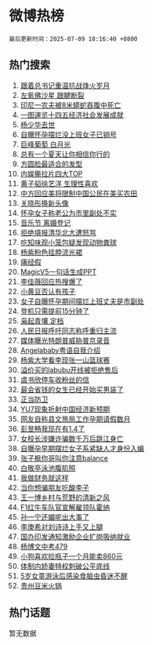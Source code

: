 # 微博热榜

`最后更新时间：2025-07-09 18:16:40 +0800`

## 热门搜索

1. [跟着总书记重温抗战烽火岁月](https://m.weibo.cn/search?containerid=100103type%3D1%26t%3D10%26q%3D%23%E8%B7%9F%E7%9D%80%E6%80%BB%E4%B9%A6%E8%AE%B0%E9%87%8D%E6%B8%A9%E6%8A%97%E6%88%98%E7%83%BD%E7%81%AB%E5%B2%81%E6%9C%88%23&stream_entry_id=51&isnewpage=1&extparam=seat%3D1%26q%3D%2523%25E8%25B7%259F%25E7%259D%2580%25E6%2580%25BB%25E4%25B9%25A6%25E8%25AE%25B0%25E9%2587%258D%25E6%25B8%25A9%25E6%258A%2597%25E6%2588%2598%25E7%2583%25BD%25E7%2581%25AB%25E5%25B2%2581%25E6%259C%2588%2523%26c_type%3D51%26pos%3D0%26cate%3D10103%26dgr%3D0%26stream_entry_id%3D51%26filter_type%3Drealtimehot%26display_time%3D1752056199%26pre_seqid%3D1752056199115045524434)
1. [左氧佛沙星 跟腱断裂](https://m.weibo.cn/search?containerid=100103type%3D1%26t%3D10%26q%3D%E5%B7%A6%E6%B0%A7%E4%BD%9B%E6%B2%99%E6%98%9F+%E8%B7%9F%E8%85%B1%E6%96%AD%E8%A3%82&stream_entry_id=31&isnewpage=1&extparam=seat%3D1%26stream_entry_id%3D31%26lcate%3D5001%26band_rank%3D1%26realpos%3D1%26filter_type%3Drealtimehot%26q%3D%25E5%25B7%25A6%25E6%25B0%25A7%25E4%25BD%259B%25E6%25B2%2599%25E6%2598%259F%2520%25E8%25B7%259F%25E8%2585%25B1%25E6%2596%25AD%25E8%25A3%2582%26c_type%3D31%26pos%3D0%26cate%3D5001%26dgr%3D0%26flag%3D16%26display_time%3D1752056199%26pre_seqid%3D1752056199115045524434)
1. [印尼一农夫被8米蟒蛇吞腹中死亡](https://m.weibo.cn/search?containerid=100103type%3D1%26t%3D10%26q%3D%23%E5%8D%B0%E5%B0%BC%E4%B8%80%E5%86%9C%E5%A4%AB%E8%A2%AB8%E7%B1%B3%E8%9F%92%E8%9B%87%E5%90%9E%E8%85%B9%E4%B8%AD%E6%AD%BB%E4%BA%A1%23&stream_entry_id=31&isnewpage=1&extparam=seat%3D1%26stream_entry_id%3D31%26lcate%3D5001%26band_rank%3D2%26realpos%3D2%26filter_type%3Drealtimehot%26q%3D%2523%25E5%258D%25B0%25E5%25B0%25BC%25E4%25B8%2580%25E5%2586%259C%25E5%25A4%25AB%25E8%25A2%25AB8%25E7%25B1%25B3%25E8%259F%2592%25E8%259B%2587%25E5%2590%259E%25E8%2585%25B9%25E4%25B8%25AD%25E6%25AD%25BB%25E4%25BA%25A1%2523%26c_type%3D31%26pos%3D1%26cate%3D5001%26dgr%3D0%26flag%3D1%26display_time%3D1752056199%26pre_seqid%3D1752056199115045524434)
1. [一图速览十四五经济社会发展成就](https://m.weibo.cn/search?containerid=100103type%3D1%26t%3D10%26q%3D%23%E4%B8%80%E5%9B%BE%E9%80%9F%E8%A7%88%E5%8D%81%E5%9B%9B%E4%BA%94%E7%BB%8F%E6%B5%8E%E7%A4%BE%E4%BC%9A%E5%8F%91%E5%B1%95%E6%88%90%E5%B0%B1%23&stream_entry_id=31&isnewpage=1&extparam=seat%3D1%26stream_entry_id%3D31%26lcate%3D5001%26band_rank%3D3%26realpos%3D3%26filter_type%3Drealtimehot%26q%3D%2523%25E4%25B8%2580%25E5%259B%25BE%25E9%2580%259F%25E8%25A7%2588%25E5%258D%2581%25E5%259B%259B%25E4%25BA%2594%25E7%25BB%258F%25E6%25B5%258E%25E7%25A4%25BE%25E4%25BC%259A%25E5%258F%2591%25E5%25B1%2595%25E6%2588%2590%25E5%25B0%25B1%2523%26c_type%3D31%26pos%3D2%26cate%3D5001%26dgr%3D0%26flag%3D0%26display_time%3D1752056199%26pre_seqid%3D1752056199115045524434)
1. [杨少华去世](https://m.weibo.cn/search?containerid=100103type%3D1%26t%3D10%26q%3D%E6%9D%A8%E5%B0%91%E5%8D%8E%E5%8E%BB%E4%B8%96&stream_entry_id=31&isnewpage=1&extparam=seat%3D1%26stream_entry_id%3D31%26lcate%3D5001%26band_rank%3D4%26realpos%3D4%26filter_type%3Drealtimehot%26q%3D%25E6%259D%25A8%25E5%25B0%2591%25E5%258D%258E%25E5%258E%25BB%25E4%25B8%2596%26c_type%3D31%26pos%3D3%26cate%3D5001%26dgr%3D0%26flag%3D1%26display_time%3D1752056199%26pre_seqid%3D1752056199115045524434)
1. [自曝怀孕摆烂没上班女子已销号](https://m.weibo.cn/search?containerid=100103type%3D1%26t%3D10%26q%3D%23%E8%87%AA%E6%9B%9D%E6%80%80%E5%AD%95%E6%91%86%E7%83%82%E6%B2%A1%E4%B8%8A%E7%8F%AD%E5%A5%B3%E5%AD%90%E5%B7%B2%E9%94%80%E5%8F%B7%23&stream_entry_id=31&isnewpage=1&extparam=seat%3D1%26stream_entry_id%3D31%26lcate%3D5001%26band_rank%3D5%26realpos%3D5%26filter_type%3Drealtimehot%26q%3D%2523%25E8%2587%25AA%25E6%259B%259D%25E6%2580%2580%25E5%25AD%2595%25E6%2591%2586%25E7%2583%2582%25E6%25B2%25A1%25E4%25B8%258A%25E7%258F%25AD%25E5%25A5%25B3%25E5%25AD%2590%25E5%25B7%25B2%25E9%2594%2580%25E5%258F%25B7%2523%26c_type%3D31%26pos%3D4%26cate%3D5001%26dgr%3D0%26flag%3D1%26display_time%3D1752056199%26pre_seqid%3D1752056199115045524434)
1. [巨峰葡萄 白月光](https://m.weibo.cn/search?containerid=100103type%3D1%26t%3D10%26q%3D%E5%B7%A8%E5%B3%B0%E8%91%A1%E8%90%84+%E7%99%BD%E6%9C%88%E5%85%89&stream_entry_id=31&isnewpage=1&extparam=seat%3D1%26stream_entry_id%3D31%26lcate%3D5001%26band_rank%3D6%26realpos%3D6%26filter_type%3Drealtimehot%26q%3D%25E5%25B7%25A8%25E5%25B3%25B0%25E8%2591%25A1%25E8%2590%2584%2520%25E7%2599%25BD%25E6%259C%2588%25E5%2585%2589%26c_type%3D31%26pos%3D5%26cate%3D5001%26dgr%3D0%26flag%3D0%26display_time%3D1752056199%26pre_seqid%3D1752056199115045524434)
1. [总有一个夏天让你相信你行的](https://m.weibo.cn/search?containerid=100103type%3D1%26t%3D10%26q%3D%23%E6%80%BB%E6%9C%89%E4%B8%80%E4%B8%AA%E5%A4%8F%E5%A4%A9%E8%AE%A9%E4%BD%A0%E7%9B%B8%E4%BF%A1%E4%BD%A0%E8%A1%8C%E7%9A%84%23&stream_entry_id=31&isnewpage=1&extparam=seat%3D1%26stream_entry_id%3D31%26lcate%3D5001%26band_rank%3D7%26is_ad_pos%3D1%26topic_ad%3D1%26dgr%3D0%26pos%3D6%26adid%3D293189%26cate%3D5001%26q%3D%2523%25E6%2580%25BB%25E6%259C%2589%25E4%25B8%2580%25E4%25B8%25AA%25E5%25A4%258F%25E5%25A4%25A9%25E8%25AE%25A9%25E4%25BD%25A0%25E7%259B%25B8%25E4%25BF%25A1%25E4%25BD%25A0%25E8%25A1%258C%25E7%259A%2584%2523%26filter_type%3Drealtimehot%26c_type%3D31%26display_time%3D1752056199%26pre_seqid%3D1752056199115045524434)
1. [方圆脸最适合的发型](https://m.weibo.cn/search?containerid=100103type%3D1%26t%3D10%26q%3D%E6%96%B9%E5%9C%86%E8%84%B8%E6%9C%80%E9%80%82%E5%90%88%E7%9A%84%E5%8F%91%E5%9E%8B&stream_entry_id=31&isnewpage=1&extparam=seat%3D1%26stream_entry_id%3D31%26lcate%3D5001%26band_rank%3D7%26realpos%3D7%26filter_type%3Drealtimehot%26q%3D%25E6%2596%25B9%25E5%259C%2586%25E8%2584%25B8%25E6%259C%2580%25E9%2580%2582%25E5%2590%2588%25E7%259A%2584%25E5%258F%2591%25E5%259E%258B%26c_type%3D31%26pos%3D7%26cate%3D5001%26dgr%3D0%26flag%3D1%26display_time%3D1752056199%26pre_seqid%3D1752056199115045524434)
1. [内娱撕拉片四大TOP](https://m.weibo.cn/search?containerid=100103type%3D1%26t%3D10%26q%3D%23%E5%86%85%E5%A8%B1%E6%92%95%E6%8B%89%E7%89%87%E5%9B%9B%E5%A4%A7TOP%23&stream_entry_id=31&isnewpage=1&extparam=seat%3D1%26stream_entry_id%3D31%26lcate%3D5001%26band_rank%3D8%26realpos%3D8%26filter_type%3Drealtimehot%26q%3D%2523%25E5%2586%2585%25E5%25A8%25B1%25E6%2592%2595%25E6%258B%2589%25E7%2589%2587%25E5%259B%259B%25E5%25A4%25A7TOP%2523%26c_type%3D31%26pos%3D8%26cate%3D5001%26dgr%3D0%26flag%3D2%26display_time%3D1752056199%26pre_seqid%3D1752056199115045524434)
1. [黄子韬徐艺洋 生理性喜欢](https://m.weibo.cn/search?containerid=100103type%3D1%26t%3D10%26q%3D%E9%BB%84%E5%AD%90%E9%9F%AC%E5%BE%90%E8%89%BA%E6%B4%8B+%E7%94%9F%E7%90%86%E6%80%A7%E5%96%9C%E6%AC%A2&stream_entry_id=31&isnewpage=1&extparam=seat%3D1%26stream_entry_id%3D31%26lcate%3D5001%26band_rank%3D9%26realpos%3D9%26filter_type%3Drealtimehot%26q%3D%25E9%25BB%2584%25E5%25AD%2590%25E9%259F%25AC%25E5%25BE%2590%25E8%2589%25BA%25E6%25B4%258B%2520%25E7%2594%259F%25E7%2590%2586%25E6%2580%25A7%25E5%2596%259C%25E6%25AC%25A2%26c_type%3D31%26pos%3D9%26cate%3D5001%26dgr%3D0%26flag%3D2%26display_time%3D1752056199%26pre_seqid%3D1752056199115045524434)
1. [中方回应美将限制中国公民在美买农田](https://m.weibo.cn/search?containerid=100103type%3D1%26t%3D10%26q%3D%23%E4%B8%AD%E6%96%B9%E5%9B%9E%E5%BA%94%E7%BE%8E%E5%B0%86%E9%99%90%E5%88%B6%E4%B8%AD%E5%9B%BD%E5%85%AC%E6%B0%91%E5%9C%A8%E7%BE%8E%E4%B9%B0%E5%86%9C%E7%94%B0%23&stream_entry_id=31&isnewpage=1&extparam=seat%3D1%26stream_entry_id%3D31%26lcate%3D5001%26band_rank%3D10%26realpos%3D10%26filter_type%3Drealtimehot%26q%3D%2523%25E4%25B8%25AD%25E6%2596%25B9%25E5%259B%259E%25E5%25BA%2594%25E7%25BE%258E%25E5%25B0%2586%25E9%2599%2590%25E5%2588%25B6%25E4%25B8%25AD%25E5%259B%25BD%25E5%2585%25AC%25E6%25B0%2591%25E5%259C%25A8%25E7%25BE%258E%25E4%25B9%25B0%25E5%2586%259C%25E7%2594%25B0%2523%26c_type%3D31%26pos%3D10%26cate%3D5001%26dgr%3D0%26flag%3D1%26display_time%3D1752056199%26pre_seqid%3D1752056199115045524434)
1. [关晓彤换新头像](https://m.weibo.cn/search?containerid=100103type%3D1%26t%3D10%26q%3D%23%E5%85%B3%E6%99%93%E5%BD%A4%E6%8D%A2%E6%96%B0%E5%A4%B4%E5%83%8F%23&stream_entry_id=31&isnewpage=1&extparam=seat%3D1%26stream_entry_id%3D31%26lcate%3D5001%26band_rank%3D11%26realpos%3D11%26filter_type%3Drealtimehot%26q%3D%2523%25E5%2585%25B3%25E6%2599%2593%25E5%25BD%25A4%25E6%258D%25A2%25E6%2596%25B0%25E5%25A4%25B4%25E5%2583%258F%2523%26c_type%3D31%26pos%3D11%26cate%3D5001%26dgr%3D0%26flag%3D2%26display_time%3D1752056199%26pre_seqid%3D1752056199115045524434)
1. [怀孕女子称老公为市里副处不实](https://m.weibo.cn/search?containerid=100103type%3D1%26t%3D10%26q%3D%23%E6%80%80%E5%AD%95%E5%A5%B3%E5%AD%90%E7%A7%B0%E8%80%81%E5%85%AC%E4%B8%BA%E5%B8%82%E9%87%8C%E5%89%AF%E5%A4%84%E4%B8%8D%E5%AE%9E%23&stream_entry_id=31&isnewpage=1&extparam=seat%3D1%26stream_entry_id%3D31%26lcate%3D5001%26band_rank%3D12%26realpos%3D12%26filter_type%3Drealtimehot%26q%3D%2523%25E6%2580%2580%25E5%25AD%2595%25E5%25A5%25B3%25E5%25AD%2590%25E7%25A7%25B0%25E8%2580%2581%25E5%2585%25AC%25E4%25B8%25BA%25E5%25B8%2582%25E9%2587%258C%25E5%2589%25AF%25E5%25A4%2584%25E4%25B8%258D%25E5%25AE%259E%2523%26c_type%3D31%26pos%3D12%26cate%3D5001%26dgr%3D0%26flag%3D1%26display_time%3D1752056199%26pre_seqid%3D1752056199115045524434)
1. [音乐节 离婚登记](https://m.weibo.cn/search?containerid=100103type%3D1%26t%3D10%26q%3D%E9%9F%B3%E4%B9%90%E8%8A%82+%E7%A6%BB%E5%A9%9A%E7%99%BB%E8%AE%B0&stream_entry_id=31&isnewpage=1&extparam=seat%3D1%26stream_entry_id%3D31%26lcate%3D5001%26band_rank%3D13%26realpos%3D13%26filter_type%3Drealtimehot%26q%3D%25E9%259F%25B3%25E4%25B9%2590%25E8%258A%2582%2520%25E7%25A6%25BB%25E5%25A9%259A%25E7%2599%25BB%25E8%25AE%25B0%26c_type%3D31%26pos%3D13%26cate%3D5001%26dgr%3D0%26flag%3D0%26display_time%3D1752056199%26pre_seqid%3D1752056199115045524434)
1. [拒绝填报清华北大遭怒骂](https://m.weibo.cn/search?containerid=100103type%3D1%26t%3D10%26q%3D%E6%8B%92%E7%BB%9D%E5%A1%AB%E6%8A%A5%E6%B8%85%E5%8D%8E%E5%8C%97%E5%A4%A7%E9%81%AD%E6%80%92%E9%AA%82&stream_entry_id=31&isnewpage=1&extparam=seat%3D1%26stream_entry_id%3D31%26lcate%3D5001%26band_rank%3D14%26realpos%3D14%26filter_type%3Drealtimehot%26q%3D%25E6%258B%2592%25E7%25BB%259D%25E5%25A1%25AB%25E6%258A%25A5%25E6%25B8%2585%25E5%258D%258E%25E5%258C%2597%25E5%25A4%25A7%25E9%2581%25AD%25E6%2580%2592%25E9%25AA%2582%26c_type%3D31%26pos%3D14%26cate%3D5001%26dgr%3D0%26flag%3D0%26display_time%3D1752056199%26pre_seqid%3D1752056199115045524434)
1. [吃知味观小笼包疑发现动物粪球](https://m.weibo.cn/search?containerid=100103type%3D1%26t%3D10%26q%3D%23%E5%90%83%E7%9F%A5%E5%91%B3%E8%A7%82%E5%B0%8F%E7%AC%BC%E5%8C%85%E7%96%91%E5%8F%91%E7%8E%B0%E5%8A%A8%E7%89%A9%E7%B2%AA%E7%90%83%23&stream_entry_id=31&isnewpage=1&extparam=seat%3D1%26stream_entry_id%3D31%26lcate%3D5001%26band_rank%3D15%26realpos%3D15%26filter_type%3Drealtimehot%26q%3D%2523%25E5%2590%2583%25E7%259F%25A5%25E5%2591%25B3%25E8%25A7%2582%25E5%25B0%258F%25E7%25AC%25BC%25E5%258C%2585%25E7%2596%2591%25E5%258F%2591%25E7%258E%25B0%25E5%258A%25A8%25E7%2589%25A9%25E7%25B2%25AA%25E7%2590%2583%2523%26c_type%3D31%26pos%3D15%26cate%3D5001%26dgr%3D0%26flag%3D1%26display_time%3D1752056199%26pre_seqid%3D1752056199115045524434)
1. [杨紫粉色挂脖流光裙](https://m.weibo.cn/search?containerid=100103type%3D1%26t%3D10%26q%3D%23%E6%9D%A8%E7%B4%AB%E7%B2%89%E8%89%B2%E6%8C%82%E8%84%96%E6%B5%81%E5%85%89%E8%A3%99%23&stream_entry_id=31&isnewpage=1&extparam=seat%3D1%26stream_entry_id%3D31%26lcate%3D5001%26band_rank%3D16%26realpos%3D16%26filter_type%3Drealtimehot%26q%3D%2523%25E6%259D%25A8%25E7%25B4%25AB%25E7%25B2%2589%25E8%2589%25B2%25E6%258C%2582%25E8%2584%2596%25E6%25B5%2581%25E5%2585%2589%25E8%25A3%2599%2523%26c_type%3D31%26pos%3D16%26cate%3D5001%26dgr%3D0%26flag%3D1%26display_time%3D1752056199%26pre_seqid%3D1752056199115045524434)
1. [痛经假](https://m.weibo.cn/search?containerid=100103type%3D1%26t%3D10%26q%3D%E7%97%9B%E7%BB%8F%E5%81%87&stream_entry_id=31&isnewpage=1&extparam=seat%3D1%26stream_entry_id%3D31%26lcate%3D5001%26band_rank%3D17%26realpos%3D17%26filter_type%3Drealtimehot%26q%3D%25E7%2597%259B%25E7%25BB%258F%25E5%2581%2587%26c_type%3D31%26pos%3D17%26cate%3D5001%26dgr%3D0%26flag%3D0%26display_time%3D1752056199%26pre_seqid%3D1752056199115045524434)
1. [MagicV5一句话生成PPT](https://m.weibo.cn/search?containerid=100103type%3D1%26t%3D10%26q%3D%23MagicV5%E4%B8%80%E5%8F%A5%E8%AF%9D%E7%94%9F%E6%88%90PPT%23&stream_entry_id=31&isnewpage=1&extparam=seat%3D1%26stream_entry_id%3D31%26lcate%3D5001%26band_rank%3D18%26realpos%3D18%26filter_type%3Drealtimehot%26q%3D%2523MagicV5%25E4%25B8%2580%25E5%258F%25A5%25E8%25AF%259D%25E7%2594%259F%25E6%2588%2590PPT%2523%26c_type%3D31%26pos%3D18%26cate%3D5001%26dgr%3D0%26flag%3D1%26display_time%3D1752056199%26pre_seqid%3D1752056199115045524434)
1. [李佳薇回应热搜爆了](https://m.weibo.cn/search?containerid=100103type%3D1%26t%3D10%26q%3D%23%E6%9D%8E%E4%BD%B3%E8%96%87%E5%9B%9E%E5%BA%94%E7%83%AD%E6%90%9C%E7%88%86%E4%BA%86%23&stream_entry_id=31&isnewpage=1&extparam=seat%3D1%26stream_entry_id%3D31%26lcate%3D5001%26band_rank%3D19%26realpos%3D19%26filter_type%3Drealtimehot%26q%3D%2523%25E6%259D%258E%25E4%25BD%25B3%25E8%2596%2587%25E5%259B%259E%25E5%25BA%2594%25E7%2583%25AD%25E6%2590%259C%25E7%2588%2586%25E4%25BA%2586%2523%26c_type%3D31%26pos%3D19%26cate%3D5001%26dgr%3D0%26flag%3D1%26display_time%3D1752056199%26pre_seqid%3D1752056199115045524434)
1. [小黄豆否认有孩子](https://m.weibo.cn/search?containerid=100103type%3D1%26t%3D10%26q%3D%23%E5%B0%8F%E9%BB%84%E8%B1%86%E5%90%A6%E8%AE%A4%E6%9C%89%E5%AD%A9%E5%AD%90%23&stream_entry_id=31&isnewpage=1&extparam=seat%3D1%26stream_entry_id%3D31%26lcate%3D5001%26band_rank%3D20%26realpos%3D20%26filter_type%3Drealtimehot%26q%3D%2523%25E5%25B0%258F%25E9%25BB%2584%25E8%25B1%2586%25E5%2590%25A6%25E8%25AE%25A4%25E6%259C%2589%25E5%25AD%25A9%25E5%25AD%2590%2523%26c_type%3D31%26pos%3D20%26cate%3D5001%26dgr%3D0%26flag%3D0%26display_time%3D1752056199%26pre_seqid%3D1752056199115045524434)
1. [女子自曝怀孕期间摆烂上班丈夫是市副处](https://m.weibo.cn/search?containerid=100103type%3D1%26t%3D10%26q%3D%23%E5%A5%B3%E5%AD%90%E8%87%AA%E6%9B%9D%E6%80%80%E5%AD%95%E6%9C%9F%E9%97%B4%E6%91%86%E7%83%82%E4%B8%8A%E7%8F%AD%E4%B8%88%E5%A4%AB%E6%98%AF%E5%B8%82%E5%89%AF%E5%A4%84%23&stream_entry_id=31&isnewpage=1&extparam=seat%3D1%26stream_entry_id%3D31%26lcate%3D5001%26band_rank%3D21%26realpos%3D21%26filter_type%3Drealtimehot%26q%3D%2523%25E5%25A5%25B3%25E5%25AD%2590%25E8%2587%25AA%25E6%259B%259D%25E6%2580%2580%25E5%25AD%2595%25E6%259C%259F%25E9%2597%25B4%25E6%2591%2586%25E7%2583%2582%25E4%25B8%258A%25E7%258F%25AD%25E4%25B8%2588%25E5%25A4%25AB%25E6%2598%25AF%25E5%25B8%2582%25E5%2589%25AF%25E5%25A4%2584%2523%26c_type%3D31%26pos%3D21%26cate%3D5001%26dgr%3D0%26flag%3D2%26display_time%3D1752056199%26pre_seqid%3D1752056199115045524434)
1. [登机只需提前15分钟了](https://m.weibo.cn/search?containerid=100103type%3D1%26t%3D10%26q%3D%23%E7%99%BB%E6%9C%BA%E5%8F%AA%E9%9C%80%E6%8F%90%E5%89%8D15%E5%88%86%E9%92%9F%E4%BA%86%23&stream_entry_id=31&isnewpage=1&extparam=seat%3D1%26stream_entry_id%3D31%26lcate%3D5001%26band_rank%3D22%26realpos%3D22%26filter_type%3Drealtimehot%26q%3D%2523%25E7%2599%25BB%25E6%259C%25BA%25E5%258F%25AA%25E9%259C%2580%25E6%258F%2590%25E5%2589%258D15%25E5%2588%2586%25E9%2592%259F%25E4%25BA%2586%2523%26c_type%3D31%26pos%3D22%26cate%3D5001%26dgr%3D0%26flag%3D0%26display_time%3D1752056199%26pre_seqid%3D1752056199115045524434)
1. [枭起青壤 定档](https://m.weibo.cn/search?containerid=100103type%3D1%26t%3D10%26q%3D%E6%9E%AD%E8%B5%B7%E9%9D%92%E5%A3%A4+%E5%AE%9A%E6%A1%A3&stream_entry_id=31&isnewpage=1&extparam=seat%3D1%26stream_entry_id%3D31%26lcate%3D5001%26band_rank%3D23%26realpos%3D23%26filter_type%3Drealtimehot%26q%3D%25E6%259E%25AD%25E8%25B5%25B7%25E9%259D%2592%25E5%25A3%25A4%2520%25E5%25AE%259A%25E6%25A1%25A3%26c_type%3D31%26pos%3D23%26cate%3D5001%26dgr%3D0%26flag%3D0%26display_time%3D1752056199%26pre_seqid%3D1752056199115045524434)
1. [人民日报呼吁同志称呼重归主流](https://m.weibo.cn/search?containerid=100103type%3D1%26t%3D10%26q%3D%23%E4%BA%BA%E6%B0%91%E6%97%A5%E6%8A%A5%E5%91%BC%E5%90%81%E5%90%8C%E5%BF%97%E7%A7%B0%E5%91%BC%E9%87%8D%E5%BD%92%E4%B8%BB%E6%B5%81%23&stream_entry_id=31&isnewpage=1&extparam=seat%3D1%26stream_entry_id%3D31%26lcate%3D5001%26band_rank%3D24%26realpos%3D24%26filter_type%3Drealtimehot%26q%3D%2523%25E4%25BA%25BA%25E6%25B0%2591%25E6%2597%25A5%25E6%258A%25A5%25E5%2591%25BC%25E5%2590%2581%25E5%2590%258C%25E5%25BF%2597%25E7%25A7%25B0%25E5%2591%25BC%25E9%2587%258D%25E5%25BD%2592%25E4%25B8%25BB%25E6%25B5%2581%2523%26c_type%3D31%26pos%3D24%26cate%3D5001%26dgr%3D0%26flag%3D0%26display_time%3D1752056199%26pre_seqid%3D1752056199115045524434)
1. [媒体曝光特朗普威胁普京录音](https://m.weibo.cn/search?containerid=100103type%3D1%26t%3D10%26q%3D%23%E5%AA%92%E4%BD%93%E6%9B%9D%E5%85%89%E7%89%B9%E6%9C%97%E6%99%AE%E5%A8%81%E8%83%81%E6%99%AE%E4%BA%AC%E5%BD%95%E9%9F%B3%23&stream_entry_id=31&isnewpage=1&extparam=seat%3D1%26stream_entry_id%3D31%26lcate%3D5001%26band_rank%3D25%26realpos%3D25%26filter_type%3Drealtimehot%26q%3D%2523%25E5%25AA%2592%25E4%25BD%2593%25E6%259B%259D%25E5%2585%2589%25E7%2589%25B9%25E6%259C%2597%25E6%2599%25AE%25E5%25A8%2581%25E8%2583%2581%25E6%2599%25AE%25E4%25BA%25AC%25E5%25BD%2595%25E9%259F%25B3%2523%26c_type%3D31%26pos%3D25%26cate%3D5001%26dgr%3D0%26flag%3D0%26display_time%3D1752056199%26pre_seqid%3D1752056199115045524434)
1. [Angelababy粤语自我介绍](https://m.weibo.cn/search?containerid=100103type%3D1%26t%3D10%26q%3D%23Angelababy%E7%B2%A4%E8%AF%AD%E8%87%AA%E6%88%91%E4%BB%8B%E7%BB%8D%23&stream_entry_id=31&isnewpage=1&extparam=seat%3D1%26stream_entry_id%3D31%26lcate%3D5001%26band_rank%3D26%26realpos%3D26%26filter_type%3Drealtimehot%26q%3D%2523Angelababy%25E7%25B2%25A4%25E8%25AF%25AD%25E8%2587%25AA%25E6%2588%2591%25E4%25BB%258B%25E7%25BB%258D%2523%26c_type%3D31%26pos%3D26%26cate%3D5001%26dgr%3D0%26flag%3D0%26display_time%3D1752056199%26pre_seqid%3D1752056199115045524434)
1. [杨紫大学看李现张一山篮球赛](https://m.weibo.cn/search?containerid=100103type%3D1%26t%3D10%26q%3D%E6%9D%A8%E7%B4%AB%E5%A4%A7%E5%AD%A6%E7%9C%8B%E6%9D%8E%E7%8E%B0%E5%BC%A0%E4%B8%80%E5%B1%B1%E7%AF%AE%E7%90%83%E8%B5%9B&stream_entry_id=31&isnewpage=1&extparam=seat%3D1%26stream_entry_id%3D31%26lcate%3D5001%26band_rank%3D27%26realpos%3D27%26filter_type%3Drealtimehot%26q%3D%25E6%259D%25A8%25E7%25B4%25AB%25E5%25A4%25A7%25E5%25AD%25A6%25E7%259C%258B%25E6%259D%258E%25E7%258E%25B0%25E5%25BC%25A0%25E4%25B8%2580%25E5%25B1%25B1%25E7%25AF%25AE%25E7%2590%2583%25E8%25B5%259B%26c_type%3D31%26pos%3D27%26cate%3D5001%26dgr%3D0%26flag%3D0%26display_time%3D1752056199%26pre_seqid%3D1752056199115045524434)
1. [溢价买的labubu开线被拒绝售后](https://m.weibo.cn/search?containerid=100103type%3D1%26t%3D10%26q%3D%23%E6%BA%A2%E4%BB%B7%E4%B9%B0%E7%9A%84labubu%E5%BC%80%E7%BA%BF%E8%A2%AB%E6%8B%92%E7%BB%9D%E5%94%AE%E5%90%8E%23&stream_entry_id=31&isnewpage=1&extparam=seat%3D1%26stream_entry_id%3D31%26lcate%3D5001%26band_rank%3D28%26realpos%3D28%26filter_type%3Drealtimehot%26q%3D%2523%25E6%25BA%25A2%25E4%25BB%25B7%25E4%25B9%25B0%25E7%259A%2584labubu%25E5%25BC%2580%25E7%25BA%25BF%25E8%25A2%25AB%25E6%258B%2592%25E7%25BB%259D%25E5%2594%25AE%25E5%2590%258E%2523%26c_type%3D31%26pos%3D28%26cate%3D5001%26dgr%3D0%26flag%3D1%26display_time%3D1752056199%26pre_seqid%3D1752056199115045524434)
1. [虞书欣停车收粉丝的信](https://m.weibo.cn/search?containerid=100103type%3D1%26t%3D10%26q%3D%23%E8%99%9E%E4%B9%A6%E6%AC%A3%E5%81%9C%E8%BD%A6%E6%94%B6%E7%B2%89%E4%B8%9D%E7%9A%84%E4%BF%A1%23&stream_entry_id=31&isnewpage=1&extparam=seat%3D1%26stream_entry_id%3D31%26lcate%3D5001%26band_rank%3D29%26realpos%3D29%26filter_type%3Drealtimehot%26q%3D%2523%25E8%2599%259E%25E4%25B9%25A6%25E6%25AC%25A3%25E5%2581%259C%25E8%25BD%25A6%25E6%2594%25B6%25E7%25B2%2589%25E4%25B8%259D%25E7%259A%2584%25E4%25BF%25A1%2523%26c_type%3D31%26pos%3D29%26cate%3D5001%26dgr%3D0%26flag%3D1%26display_time%3D1752056199%26pre_seqid%3D1752056199115045524434)
1. [最会省钱的女生已经开始买男装了](https://m.weibo.cn/search?containerid=100103type%3D1%26t%3D10%26q%3D%E6%9C%80%E4%BC%9A%E7%9C%81%E9%92%B1%E7%9A%84%E5%A5%B3%E7%94%9F%E5%B7%B2%E7%BB%8F%E5%BC%80%E5%A7%8B%E4%B9%B0%E7%94%B7%E8%A3%85%E4%BA%86&stream_entry_id=31&isnewpage=1&extparam=seat%3D1%26stream_entry_id%3D31%26lcate%3D5001%26band_rank%3D30%26realpos%3D30%26filter_type%3Drealtimehot%26q%3D%25E6%259C%2580%25E4%25BC%259A%25E7%259C%2581%25E9%2592%25B1%25E7%259A%2584%25E5%25A5%25B3%25E7%2594%259F%25E5%25B7%25B2%25E7%25BB%258F%25E5%25BC%2580%25E5%25A7%258B%25E4%25B9%25B0%25E7%2594%25B7%25E8%25A3%2585%25E4%25BA%2586%26c_type%3D31%26pos%3D30%26cate%3D5001%26dgr%3D0%26flag%3D1%26display_time%3D1752056199%26pre_seqid%3D1752056199115045524434)
1. [正当防卫](https://m.weibo.cn/search?containerid=100103type%3D1%26t%3D10%26q%3D%E6%AD%A3%E5%BD%93%E9%98%B2%E5%8D%AB&stream_entry_id=31&isnewpage=1&extparam=seat%3D1%26stream_entry_id%3D31%26lcate%3D5001%26band_rank%3D31%26realpos%3D31%26filter_type%3Drealtimehot%26q%3D%25E6%25AD%25A3%25E5%25BD%2593%25E9%2598%25B2%25E5%258D%25AB%26c_type%3D31%26pos%3D31%26cate%3D5001%26dgr%3D0%26flag%3D1%26display_time%3D1752056199%26pre_seqid%3D1752056199115045524434)
1. [YU7现象折射中国经济新预期](https://m.weibo.cn/search?containerid=100103type%3D1%26t%3D10%26q%3D%23YU7%E7%8E%B0%E8%B1%A1%E6%8A%98%E5%B0%84%E4%B8%AD%E5%9B%BD%E7%BB%8F%E6%B5%8E%E6%96%B0%E9%A2%84%E6%9C%9F%23&stream_entry_id=31&isnewpage=1&extparam=seat%3D1%26stream_entry_id%3D31%26lcate%3D5001%26band_rank%3D32%26realpos%3D32%26filter_type%3Drealtimehot%26q%3D%2523YU7%25E7%258E%25B0%25E8%25B1%25A1%25E6%258A%2598%25E5%25B0%2584%25E4%25B8%25AD%25E5%259B%25BD%25E7%25BB%258F%25E6%25B5%258E%25E6%2596%25B0%25E9%25A2%2584%25E6%259C%259F%2523%26c_type%3D31%26pos%3D32%26cate%3D5001%26dgr%3D0%26flag%3D1%26display_time%3D1752056199%26pre_seqid%3D1752056199115045524434)
1. [网友自称县文旅局工作孕期请假数月](https://m.weibo.cn/search?containerid=100103type%3D1%26t%3D10%26q%3D%23%E7%BD%91%E5%8F%8B%E8%87%AA%E7%A7%B0%E5%8E%BF%E6%96%87%E6%97%85%E5%B1%80%E5%B7%A5%E4%BD%9C%E5%AD%95%E6%9C%9F%E8%AF%B7%E5%81%87%E6%95%B0%E6%9C%88%23&stream_entry_id=31&isnewpage=1&extparam=seat%3D1%26stream_entry_id%3D31%26lcate%3D5001%26band_rank%3D33%26realpos%3D33%26filter_type%3Drealtimehot%26q%3D%2523%25E7%25BD%2591%25E5%258F%258B%25E8%2587%25AA%25E7%25A7%25B0%25E5%258E%25BF%25E6%2596%2587%25E6%2597%2585%25E5%25B1%2580%25E5%25B7%25A5%25E4%25BD%259C%25E5%25AD%2595%25E6%259C%259F%25E8%25AF%25B7%25E5%2581%2587%25E6%2595%25B0%25E6%259C%2588%2523%26c_type%3D31%26pos%3D33%26cate%3D5001%26dgr%3D0%26flag%3D1%26display_time%3D1752056199%26pre_seqid%3D1752056199115045524434)
1. [彭昱畅我现在有1.4了](https://m.weibo.cn/search?containerid=100103type%3D1%26t%3D10%26q%3D%E5%BD%AD%E6%98%B1%E7%95%85%E6%88%91%E7%8E%B0%E5%9C%A8%E6%9C%891.4%E4%BA%86&stream_entry_id=31&isnewpage=1&extparam=seat%3D1%26stream_entry_id%3D31%26lcate%3D5001%26band_rank%3D34%26realpos%3D34%26filter_type%3Drealtimehot%26q%3D%25E5%25BD%25AD%25E6%2598%25B1%25E7%2595%2585%25E6%2588%2591%25E7%258E%25B0%25E5%259C%25A8%25E6%259C%25891.4%25E4%25BA%2586%26c_type%3D31%26pos%3D34%26cate%3D5001%26dgr%3D0%26flag%3D0%26display_time%3D1752056199%26pre_seqid%3D1752056199115045524434)
1. [女校长涉嫌诈骗数千万后跳江身亡](https://m.weibo.cn/search?containerid=100103type%3D1%26t%3D10%26q%3D%23%E5%A5%B3%E6%A0%A1%E9%95%BF%E6%B6%89%E5%AB%8C%E8%AF%88%E9%AA%97%E6%95%B0%E5%8D%83%E4%B8%87%E5%90%8E%E8%B7%B3%E6%B1%9F%E8%BA%AB%E4%BA%A1%23&stream_entry_id=31&isnewpage=1&extparam=seat%3D1%26stream_entry_id%3D31%26lcate%3D5001%26band_rank%3D35%26realpos%3D35%26filter_type%3Drealtimehot%26q%3D%2523%25E5%25A5%25B3%25E6%25A0%25A1%25E9%2595%25BF%25E6%25B6%2589%25E5%25AB%258C%25E8%25AF%2588%25E9%25AA%2597%25E6%2595%25B0%25E5%258D%2583%25E4%25B8%2587%25E5%2590%258E%25E8%25B7%25B3%25E6%25B1%259F%25E8%25BA%25AB%25E4%25BA%25A1%2523%26c_type%3D31%26pos%3D35%26cate%3D5001%26dgr%3D0%26flag%3D1%26display_time%3D1752056199%26pre_seqid%3D1752056199115045524434)
1. [自曝孕早期摆烂女子系紧缺人才身份入编](https://m.weibo.cn/search?containerid=100103type%3D1%26t%3D10%26q%3D%23%E8%87%AA%E6%9B%9D%E5%AD%95%E6%97%A9%E6%9C%9F%E6%91%86%E7%83%82%E5%A5%B3%E5%AD%90%E7%B3%BB%E7%B4%A7%E7%BC%BA%E4%BA%BA%E6%89%8D%E8%BA%AB%E4%BB%BD%E5%85%A5%E7%BC%96%23&stream_entry_id=31&isnewpage=1&extparam=seat%3D1%26stream_entry_id%3D31%26lcate%3D5001%26band_rank%3D36%26realpos%3D36%26filter_type%3Drealtimehot%26q%3D%2523%25E8%2587%25AA%25E6%259B%259D%25E5%25AD%2595%25E6%2597%25A9%25E6%259C%259F%25E6%2591%2586%25E7%2583%2582%25E5%25A5%25B3%25E5%25AD%2590%25E7%25B3%25BB%25E7%25B4%25A7%25E7%25BC%25BA%25E4%25BA%25BA%25E6%2589%258D%25E8%25BA%25AB%25E4%25BB%25BD%25E5%2585%25A5%25E7%25BC%2596%2523%26c_type%3D31%26pos%3D36%26cate%3D5001%26dgr%3D0%26flag%3D1%26display_time%3D1752056199%26pre_seqid%3D1752056199115045524434)
1. [张子枫你哥叫你注意balance](https://m.weibo.cn/search?containerid=100103type%3D1%26t%3D10%26q%3D%E5%BC%A0%E5%AD%90%E6%9E%AB%E4%BD%A0%E5%93%A5%E5%8F%AB%E4%BD%A0%E6%B3%A8%E6%84%8Fbalance&stream_entry_id=31&isnewpage=1&extparam=seat%3D1%26stream_entry_id%3D31%26lcate%3D5001%26band_rank%3D37%26realpos%3D37%26filter_type%3Drealtimehot%26q%3D%25E5%25BC%25A0%25E5%25AD%2590%25E6%259E%25AB%25E4%25BD%25A0%25E5%2593%25A5%25E5%258F%25AB%25E4%25BD%25A0%25E6%25B3%25A8%25E6%2584%258Fbalance%26c_type%3D31%26pos%3D37%26cate%3D5001%26dgr%3D0%26flag%3D1%26display_time%3D1752056199%26pre_seqid%3D1752056199115045524434)
1. [白敬亭泳池腹肌照](https://m.weibo.cn/search?containerid=100103type%3D1%26t%3D10%26q%3D%23%E7%99%BD%E6%95%AC%E4%BA%AD%E6%B3%B3%E6%B1%A0%E8%85%B9%E8%82%8C%E7%85%A7%23&stream_entry_id=31&isnewpage=1&extparam=seat%3D1%26stream_entry_id%3D31%26lcate%3D5001%26band_rank%3D38%26realpos%3D38%26filter_type%3Drealtimehot%26q%3D%2523%25E7%2599%25BD%25E6%2595%25AC%25E4%25BA%25AD%25E6%25B3%25B3%25E6%25B1%25A0%25E8%2585%25B9%25E8%2582%258C%25E7%2585%25A7%2523%26c_type%3D31%26pos%3D38%26cate%3D5001%26dgr%3D0%26flag%3D1%26display_time%3D1752056199%26pre_seqid%3D1752056199115045524434)
1. [我做财务就这样](https://m.weibo.cn/search?containerid=100103type%3D1%26t%3D10%26q%3D%E6%88%91%E5%81%9A%E8%B4%A2%E5%8A%A1%E5%B0%B1%E8%BF%99%E6%A0%B7&stream_entry_id=31&isnewpage=1&extparam=seat%3D1%26stream_entry_id%3D31%26lcate%3D5001%26band_rank%3D39%26realpos%3D39%26filter_type%3Drealtimehot%26q%3D%25E6%2588%2591%25E5%2581%259A%25E8%25B4%25A2%25E5%258A%25A1%25E5%25B0%25B1%25E8%25BF%2599%25E6%25A0%25B7%26c_type%3D31%26pos%3D39%26cate%3D5001%26dgr%3D0%26flag%3D0%26display_time%3D1752056199%26pre_seqid%3D1752056199115045524434)
1. [当你想骗朋友吃酸李子](https://m.weibo.cn/search?containerid=100103type%3D1%26t%3D10%26q%3D%E5%BD%93%E4%BD%A0%E6%83%B3%E9%AA%97%E6%9C%8B%E5%8F%8B%E5%90%83%E9%85%B8%E6%9D%8E%E5%AD%90&stream_entry_id=31&isnewpage=1&extparam=seat%3D1%26stream_entry_id%3D31%26lcate%3D5001%26band_rank%3D40%26realpos%3D40%26filter_type%3Drealtimehot%26q%3D%25E5%25BD%2593%25E4%25BD%25A0%25E6%2583%25B3%25E9%25AA%2597%25E6%259C%258B%25E5%258F%258B%25E5%2590%2583%25E9%2585%25B8%25E6%259D%258E%25E5%25AD%2590%26c_type%3D31%26pos%3D40%26cate%3D5001%26dgr%3D0%26flag%3D1%26display_time%3D1752056199%26pre_seqid%3D1752056199115045524434)
1. [王一博乡村与荒野的清新之风](https://m.weibo.cn/search?containerid=100103type%3D1%26t%3D10%26q%3D%E7%8E%8B%E4%B8%80%E5%8D%9A%E4%B9%A1%E6%9D%91%E4%B8%8E%E8%8D%92%E9%87%8E%E7%9A%84%E6%B8%85%E6%96%B0%E4%B9%8B%E9%A3%8E&stream_entry_id=31&isnewpage=1&extparam=seat%3D1%26stream_entry_id%3D31%26lcate%3D5001%26band_rank%3D41%26realpos%3D41%26filter_type%3Drealtimehot%26q%3D%25E7%258E%258B%25E4%25B8%2580%25E5%258D%259A%25E4%25B9%25A1%25E6%259D%2591%25E4%25B8%258E%25E8%258D%2592%25E9%2587%258E%25E7%259A%2584%25E6%25B8%2585%25E6%2596%25B0%25E4%25B9%258B%25E9%25A3%258E%26c_type%3D31%26pos%3D41%26cate%3D5001%26dgr%3D0%26flag%3D1%26display_time%3D1752056199%26pre_seqid%3D1752056199115045524434)
1. [F1红牛车队官宣解雇领队霍纳](https://m.weibo.cn/search?containerid=100103type%3D1%26t%3D10%26q%3D%23F1%E7%BA%A2%E7%89%9B%E8%BD%A6%E9%98%9F%E5%AE%98%E5%AE%A3%E8%A7%A3%E9%9B%87%E9%A2%86%E9%98%9F%E9%9C%8D%E7%BA%B3%23&stream_entry_id=31&isnewpage=1&extparam=seat%3D1%26stream_entry_id%3D31%26lcate%3D5001%26band_rank%3D42%26realpos%3D42%26filter_type%3Drealtimehot%26q%3D%2523F1%25E7%25BA%25A2%25E7%2589%259B%25E8%25BD%25A6%25E9%2598%259F%25E5%25AE%2598%25E5%25AE%25A3%25E8%25A7%25A3%25E9%259B%2587%25E9%25A2%2586%25E9%2598%259F%25E9%259C%258D%25E7%25BA%25B3%2523%26c_type%3D31%26pos%3D42%26cate%3D5001%26dgr%3D0%26flag%3D1%26display_time%3D1752056199%26pre_seqid%3D1752056199115045524434)
1. [孙一宁还媚呢出大事了](https://m.weibo.cn/search?containerid=100103type%3D1%26t%3D10%26q%3D%23%E5%AD%99%E4%B8%80%E5%AE%81%E8%BF%98%E5%AA%9A%E5%91%A2%E5%87%BA%E5%A4%A7%E4%BA%8B%E4%BA%86%23&stream_entry_id=31&isnewpage=1&extparam=seat%3D1%26stream_entry_id%3D31%26lcate%3D5001%26band_rank%3D43%26realpos%3D43%26filter_type%3Drealtimehot%26q%3D%2523%25E5%25AD%2599%25E4%25B8%2580%25E5%25AE%2581%25E8%25BF%2598%25E5%25AA%259A%25E5%2591%25A2%25E5%2587%25BA%25E5%25A4%25A7%25E4%25BA%258B%25E4%25BA%2586%2523%26c_type%3D31%26pos%3D43%26cate%3D5001%26dgr%3D0%26flag%3D1%26display_time%3D1752056199%26pre_seqid%3D1752056199115045524434)
1. [李庚希对刘诗诗上手又上腿](https://m.weibo.cn/search?containerid=100103type%3D1%26t%3D10%26q%3D%E6%9D%8E%E5%BA%9A%E5%B8%8C%E5%AF%B9%E5%88%98%E8%AF%97%E8%AF%97%E4%B8%8A%E6%89%8B%E5%8F%88%E4%B8%8A%E8%85%BF&stream_entry_id=31&isnewpage=1&extparam=seat%3D1%26stream_entry_id%3D31%26lcate%3D5001%26band_rank%3D44%26realpos%3D44%26filter_type%3Drealtimehot%26q%3D%25E6%259D%258E%25E5%25BA%259A%25E5%25B8%258C%25E5%25AF%25B9%25E5%2588%2598%25E8%25AF%2597%25E8%25AF%2597%25E4%25B8%258A%25E6%2589%258B%25E5%258F%2588%25E4%25B8%258A%25E8%2585%25BF%26c_type%3D31%26pos%3D44%26cate%3D5001%26dgr%3D0%26flag%3D1%26display_time%3D1752056199%26pre_seqid%3D1752056199115045524434)
1. [国办印发通知激励企业扩岗吸纳就业](https://m.weibo.cn/search?containerid=100103type%3D1%26t%3D10%26q%3D%23%E5%9B%BD%E5%8A%9E%E5%8D%B0%E5%8F%91%E9%80%9A%E7%9F%A5%E6%BF%80%E5%8A%B1%E4%BC%81%E4%B8%9A%E6%89%A9%E5%B2%97%E5%90%B8%E7%BA%B3%E5%B0%B1%E4%B8%9A%23&stream_entry_id=31&isnewpage=1&extparam=seat%3D1%26stream_entry_id%3D31%26lcate%3D5001%26band_rank%3D45%26realpos%3D45%26filter_type%3Drealtimehot%26q%3D%2523%25E5%259B%25BD%25E5%258A%259E%25E5%258D%25B0%25E5%258F%2591%25E9%2580%259A%25E7%259F%25A5%25E6%25BF%2580%25E5%258A%25B1%25E4%25BC%2581%25E4%25B8%259A%25E6%2589%25A9%25E5%25B2%2597%25E5%2590%25B8%25E7%25BA%25B3%25E5%25B0%25B1%25E4%25B8%259A%2523%26c_type%3D31%26pos%3D45%26cate%3D5001%26dgr%3D0%26flag%3D1%26display_time%3D1752056199%26pre_seqid%3D1752056199115045524434)
1. [杨博文中考479](https://m.weibo.cn/search?containerid=100103type%3D1%26t%3D10%26q%3D%23%E6%9D%A8%E5%8D%9A%E6%96%87%E4%B8%AD%E8%80%83479%23&stream_entry_id=31&isnewpage=1&extparam=seat%3D1%26stream_entry_id%3D31%26lcate%3D5001%26band_rank%3D46%26realpos%3D46%26filter_type%3Drealtimehot%26q%3D%2523%25E6%259D%25A8%25E5%258D%259A%25E6%2596%2587%25E4%25B8%25AD%25E8%2580%2583479%2523%26c_type%3D31%26pos%3D46%26cate%3D5001%26dgr%3D0%26flag%3D0%26display_time%3D1752056199%26pre_seqid%3D1752056199115045524434)
1. [小狗喜欢捡瓶子一个月能卖860元](https://m.weibo.cn/search?containerid=100103type%3D1%26t%3D10%26q%3D%23%E5%B0%8F%E7%8B%97%E5%96%9C%E6%AC%A2%E6%8D%A1%E7%93%B6%E5%AD%90%E4%B8%80%E4%B8%AA%E6%9C%88%E8%83%BD%E5%8D%96860%E5%85%83%23&stream_entry_id=31&isnewpage=1&extparam=seat%3D1%26stream_entry_id%3D31%26lcate%3D5001%26band_rank%3D47%26realpos%3D47%26filter_type%3Drealtimehot%26q%3D%2523%25E5%25B0%258F%25E7%258B%2597%25E5%2596%259C%25E6%25AC%25A2%25E6%258D%25A1%25E7%2593%25B6%25E5%25AD%2590%25E4%25B8%2580%25E4%25B8%25AA%25E6%259C%2588%25E8%2583%25BD%25E5%258D%2596860%25E5%2585%2583%2523%26c_type%3D31%26pos%3D47%26cate%3D5001%26dgr%3D0%26flag%3D0%26display_time%3D1752056199%26pre_seqid%3D1752056199115045524434)
1. [体制内娇妻特权刺破公平底线](https://m.weibo.cn/search?containerid=100103type%3D1%26t%3D10%26q%3D%23%E4%BD%93%E5%88%B6%E5%86%85%E5%A8%87%E5%A6%BB%E7%89%B9%E6%9D%83%E5%88%BA%E7%A0%B4%E5%85%AC%E5%B9%B3%E5%BA%95%E7%BA%BF%23&stream_entry_id=31&isnewpage=1&extparam=seat%3D1%26stream_entry_id%3D31%26lcate%3D5001%26band_rank%3D48%26realpos%3D48%26filter_type%3Drealtimehot%26q%3D%2523%25E4%25BD%2593%25E5%2588%25B6%25E5%2586%2585%25E5%25A8%2587%25E5%25A6%25BB%25E7%2589%25B9%25E6%259D%2583%25E5%2588%25BA%25E7%25A0%25B4%25E5%2585%25AC%25E5%25B9%25B3%25E5%25BA%2595%25E7%25BA%25BF%2523%26c_type%3D31%26pos%3D48%26cate%3D5001%26dgr%3D0%26flag%3D0%26display_time%3D1752056199%26pre_seqid%3D1752056199115045524434)
1. [5岁女童游泳后感染食脑虫昏迷不醒](https://m.weibo.cn/search?containerid=100103type%3D1%26t%3D10%26q%3D%235%E5%B2%81%E5%A5%B3%E7%AB%A5%E6%B8%B8%E6%B3%B3%E5%90%8E%E6%84%9F%E6%9F%93%E9%A3%9F%E8%84%91%E8%99%AB%E6%98%8F%E8%BF%B7%E4%B8%8D%E9%86%92%23&stream_entry_id=31&isnewpage=1&extparam=seat%3D1%26stream_entry_id%3D31%26lcate%3D5001%26band_rank%3D49%26realpos%3D49%26filter_type%3Drealtimehot%26q%3D%25235%25E5%25B2%2581%25E5%25A5%25B3%25E7%25AB%25A5%25E6%25B8%25B8%25E6%25B3%25B3%25E5%2590%258E%25E6%2584%259F%25E6%259F%2593%25E9%25A3%259F%25E8%2584%2591%25E8%2599%25AB%25E6%2598%258F%25E8%25BF%25B7%25E4%25B8%258D%25E9%2586%2592%2523%26c_type%3D31%26pos%3D49%26cate%3D5001%26dgr%3D0%26flag%3D1%26display_time%3D1752056199%26pre_seqid%3D1752056199115045524434)
1. [贵州豆米火锅](https://m.weibo.cn/search?containerid=100103type%3D1%26t%3D10%26q%3D%E8%B4%B5%E5%B7%9E%E8%B1%86%E7%B1%B3%E7%81%AB%E9%94%85&stream_entry_id=31&isnewpage=1&extparam=seat%3D1%26stream_entry_id%3D31%26lcate%3D5001%26band_rank%3D50%26realpos%3D50%26filter_type%3Drealtimehot%26q%3D%25E8%25B4%25B5%25E5%25B7%259E%25E8%25B1%2586%25E7%25B1%25B3%25E7%2581%25AB%25E9%2594%2585%26c_type%3D31%26pos%3D50%26cate%3D5001%26dgr%3D0%26flag%3D1%26display_time%3D1752056199%26pre_seqid%3D1752056199115045524434)

## 热门话题

暂无数据
